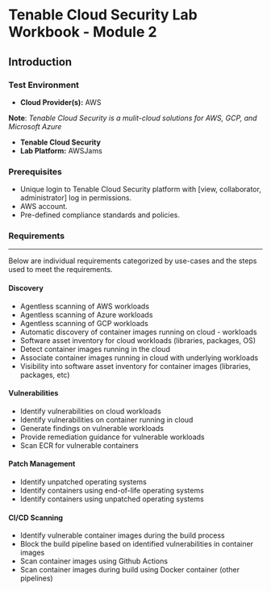 
[IMAGEDIR]: "images/LeftHandMenu.png"

# Tenable Cloud Security Lab Workbook - Module 2

## Introduction



### Test Environment

- **Cloud Provider(s):** AWS  

**Note**:  *Tenable Cloud Security is a mulit-cloud solutions for AWS, GCP, and Microsoft Azure*
- **Tenable Cloud Security**
- **Lab Platform:** AWSJams

### Prerequisites

- Unique login to Tenable Cloud Security platform with [view, collaborator, administrator] log in permissions.
- AWS account.
- Pre-defined compliance standards and policies.

### Requirements

_______________
Below are individual requirements categorized by use-cases and the steps used to meet the requirements.

#### Discovery

-  Agentless scanning of AWS workloads
- Agentless scanning of Azure workloads
- Agentless scanning of GCP workloads
- Automatic discovery of container images running on cloud - workloads
- Software asset inventory for cloud workloads (libraries, packages, OS)
- Detect container images running in the cloud
- Associate container images running in cloud with underlying workloads
- Visibility into software asset inventory for container images (libraries, packages, etc)


#### Vulnerabilities

- Identify vulnerabilities on cloud workloads
- Identify vulnerabilities on container running in cloud
- Generate findings on vulnerable workloads 
- Provide remediation guidance for vulnerable workloads
- Scan ECR for vulnerable containers 

#### Patch Management

- Identify unpatched operating systems
- Identify containers using end-of-life operating systems
- Identify containers using unpatched operating systems

#### CI/CD Scanning

- Identify vulnerable container images during the build process
- Block the build pipeline based on identified vulnerabilities in container images
- Scan container images using Github Actions
- Scan container images during build using Docker container (other pipelines)

